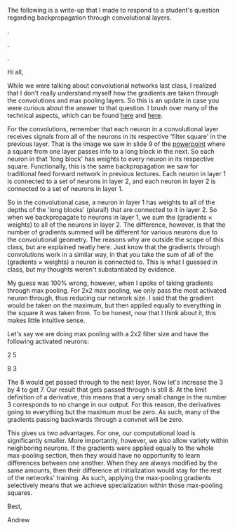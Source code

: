 The following is a write-up that I made to respond to a student's question regarding backpropagation through convolutional layers.

.

.

.

Hi all,

While we were talking about convolutional networks last class, I realized that I don't really understand myself how the gradients are taken through the convolutions and max pooling layers.  So this is an update in case you were curious about the answer to that question.  I brush over many of the technical aspects, which can be found [here](https://grzegorzgwardys.wordpress.com/2016/04/22/8/) and [here](https://www.slideshare.net/kuwajima/cnnbp).

For the convolutions, remember that each neuron in a convolutional layer receives signals from all of the neurons in its respective 'filter square' in the previous layer.  That is the image we saw in slide 9 of the [powerpoint](https://github.com/Andrew-Draganov/Neural-Networks-in-Application/blob/master/Slide%20Shows/6%20-%20Convolutional%20Networks.pdf) where a square from one layer passes info to a long block in the next.  So each neuron in that 'long block' has weights to every neuron in its respective square.  Functionally, this is the same backpropagation we saw for traditional feed forward network in previous lectures.  Each neuron in layer 1 is connected to a set of neurons in layer 2, and each neuron in layer 2 is connected to a set of neurons in layer 1.

So in the convolutional case, a neuron in layer 1 has weights to all of the depths of the 'long blocks' (plural!) that are connected to it in layer 2.  So when we backpropagate to neurons in layer 1, we sum the (gradients × weights) to all of the neurons in layer 2.  The difference, however, is that the number of gradients summed will be different for various neurons due to the convolutional geometry. The reasons why are outside the scope of this class, but are explained neatly here.  Just know that the gradients through convolutions work in a similar way, in that you take the sum of all of the (gradients × weights) a neuron is connected to.  This is what I guessed in class, but my thoughts weren't substantiated by evidence.

My guess was 100% wrong, however, when I spoke of taking gradients through max pooling.  For 2x2 max pooling, we only pass the most activated neuron through, thus reducing our network size.  I said that the gradient would be taken on the maximum, but then applied equally to everything in the square it was taken from.  To be honest, now that I think about it, this makes little intuitive sense.

Let's say we are doing max pooling with a 2x2 filter size and have the following activated neurons:

2   5

8   3

The 8 would get passed through to the next layer.  Now let's increase the 3 by 4 to get 7.  Our result that gets passed through is still 8.  At the limit definition of a derivative, this means that a very small change in the number 3 corresponds to no change in our output.  For this reason, the derivatives going to everything but the maximum must be zero.  As such, many of the gradients passing backwards through a convnet will be zero.

This gives us two advantages.  For one, our computational load is significantly smaller.  More importantly, however, we also allow variety within neighboring neurons.  If the gradients were applied equally to the whole max-pooling section, then they would have no opportunity to learn differences between one another.  When they are always modified by the same amounts, then their difference at initialization would stay for the rest of the networks' training.  As such, applying the max-pooling gradients selectively means that we achieve specialization within those max-pooling squares.

 

Best,

Andrew

